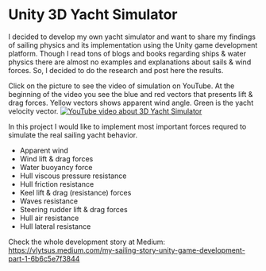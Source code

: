# Unity 3D Yacht Simulator
I decided to develop my own yacht simulator and want to share my findings of sailing physics and its implementation using the Unity game development platform. Though I read tons of blogs and books regarding ships & water physics there are almost no examples and explanations about sails & wind forces. So, I decided to do the research and post here the results.

Click on the picture to see the video of simulation on YouTube. At the beginning of the video you see the blue and red vectors that presents lift & drag forces. Yellow vectors shows apparent wind angle. Green is the yacht velocity vector.
[![YouTube video about 3D Yacht Simulator](http://img.youtube.com/vi/0eu_4tyjstk/0.jpg)](https://www.youtube.com/watch?v=0eu_4tyjstk "3D Yacht Simulator v0.1")

In this project I would like to implement most important forces requred to simulate the real sailing yacht behavior.
* Apparent wind
* Wind lift & drag forces
* Water buoyancy force
* Hull viscous pressure resistance
* Hull friction resistance
* Keel lift & drag (resistance) forces
* Waves resistance
* Steering rudder lift & drag forces
* Hull air resistance
* Hull lateral resistance

Check the whole development story at Medium: https://vlytsus.medium.com/my-sailing-story-unity-game-development-part-1-6b6c5e7f3844
